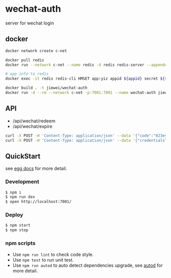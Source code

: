 # wechat-auth

server for wechat login

## docker

```sh
docker network create c-net

docker pull redis
docker run --network c-net --name redis -d redis redis-server --appendonly yes

# app info to redis
docker exec -it redis redis-cli HMSET app:yiz appid ${appid} secret ${serect}

docker build . -t jiewei/wechat-auth
docker run -d --rm --network c-net -p:7001:7001 --name wechat-auth jiewei/wechat-auth
```

## API

* /api/wechat/redeem
* /api/wechat/expire

```sh
curl -X POST -H 'Content-Type: application/json' --data '{"code":"023ey3Ts00Gc8d1NH7Vs0RlZSs0ey3Ty", "app":"yiz"}' 127.0.0.1:7001/api/wechat/redeem
curl -X POST -H 'Content-Type: application/json' --data '{"credentials":"f166d608e398a066f1016131e296069d2d9992b3c82a0b6ae09ec56fdcac42be"}' 127.0.0.1:7001/api/wechat/expire
```

## QuickStart

<!-- add docs here for user -->

see [egg docs][egg] for more detail.

### Development

```bash
$ npm i
$ npm run dev
$ open http://localhost:7001/
```

### Deploy

```bash
$ npm start
$ npm stop
```

### npm scripts

- Use `npm run lint` to check code style.
- Use `npm test` to run unit test.
- Use `npm run autod` to auto detect dependencies upgrade, see [autod](https://www.npmjs.com/package/autod) for more detail.


[egg]: https://eggjs.org

